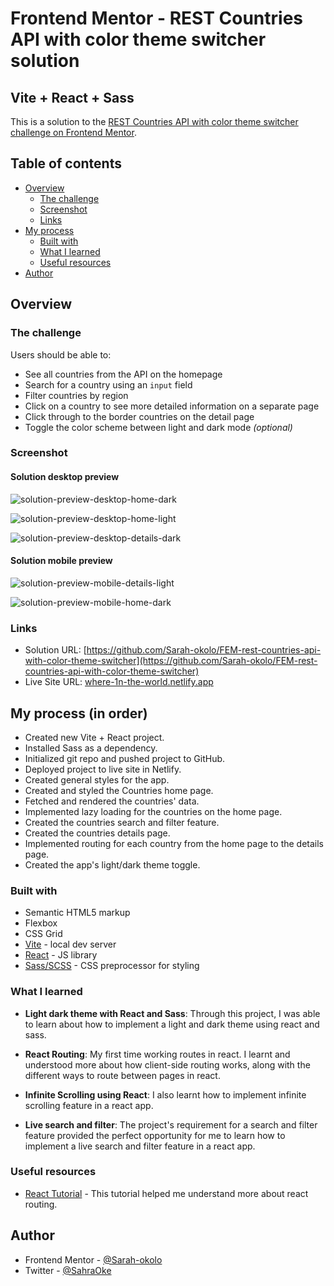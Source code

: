 # Frontend Mentor - REST Countries API with color theme switcher solution

## Vite + React + Sass

This is a solution to the [REST Countries API with color theme switcher challenge on Frontend Mentor](https://www.frontendmentor.io/challenges/rest-countries-api-with-color-theme-switcher-5cacc469fec04111f7b848ca).

## Table of contents

- [Overview](#overview)
  - [The challenge](#the-challenge)
  - [Screenshot](#screenshot)
  - [Links](#links)
- [My process](#my-process)
  - [Built with](#built-with)
  - [What I learned](#what-i-learned)
  - [Useful resources](#useful-resources)
- [Author](#author)


## Overview

### The challenge

Users should be able to:

- See all countries from the API on the homepage
- Search for a country using an `input` field
- Filter countries by region
- Click on a country to see more detailed information on a separate page
- Click through to the border countries on the detail page
- Toggle the color scheme between light and dark mode *(optional)*

### Screenshot

#### Solution desktop preview

![solution-preview-desktop-home-dark](./design/solution-preview-desktop-home-dark.png)

![solution-preview-desktop-home-light](./design/solution-preview-desktop-home-light.png)

![solution-preview-desktop-details-dark](./design/solution-preview-desktop-details-dark.png)


#### Solution mobile preview

![solution-preview-mobile-details-light](./design/solution-preview-mobile-details-light.png)

![solution-preview-mobile-home-dark](./design/solution-preview-mobile-home-dark.png)


### Links

- Solution URL: [https://github.com/Sarah-okolo/FEM-rest-countries-api-with-color-theme-switcher](https://github.com/Sarah-okolo/FEM-rest-countries-api-with-color-theme-switcher)
- Live Site URL: [where-1n-the-world.netlify.app](https://where-1n-the-world.netlify.app/)

## My process (in order)

- Created new Vite + React project.
- Installed Sass as a dependency.
- Initialized git repo and pushed project to GitHub.
- Deployed project to live site in Netlify.
- Created general styles for the app.
- Created and styled the Countries home page.
- Fetched and rendered the countries' data.
- Implemented lazy loading for the countries on the home page.
- Created the countries search and filter feature.
- Created the countries details page.
- Implemented routing for each country from the home page to the details page.
- Created the app's light/dark theme toggle.

### Built with

- Semantic HTML5 markup
- Flexbox
- CSS Grid
- [Vite](https://vitejs.dev/) - local dev server
- [React](https://reactjs.org/) - JS library
- [Sass/SCSS](https://sass-lang.com/) - CSS preprocessor for styling


### What I learned

- **Light dark theme with React and Sass**: 
  Through this project, I was able to learn about how to implement a light and dark theme using react and sass.

- **React Routing**:
  My first time working routes in react. I learnt and understood more about how client-side routing works, along with the different ways to route between pages in react.

- **Infinite Scrolling using React**:
  I also learnt how to implement infinite scrolling feature in a react app.

- **Live search and filter**:
  The project's requirement for a search and filter feature provided the perfect opportunity for me to learn how to implement a live search and filter feature in a react app.


### Useful resources

- [React Tutorial](https://youtu.be/MHn66JJH5zs?si=GyRXO2KeqMCFosPA) - This tutorial helped me understand more about react routing.

## Author

- Frontend Mentor - [@Sarah-okolo](https://www.frontendmentor.io/profile/Sarah-okolo)
- Twitter - [@SahraOke](https://twitter.com/SahraOke)
